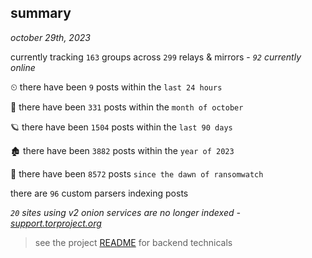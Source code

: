 
## summary
_october 29th, 2023_

currently tracking `163` groups across `299` relays & mirrors - _`92` currently online_

⏲ there have been `9` posts within the `last 24 hours`

🦈 there have been `331` posts within the `month of october`

🪐 there have been `1504` posts within the `last 90 days`

🏚 there have been `3882` posts within the `year of 2023`

🦕 there have been `8572` posts `since the dawn of ransomwatch`

there are `96` custom parsers indexing posts

_`20` sites using v2 onion services are no longer indexed - [support.torproject.org](https://support.torproject.org/onionservices/v2-deprecation/)_

> see the project [README](https://github.com/joshhighet/ransomwatch#ransomwatch--) for backend technicals
